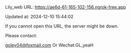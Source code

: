 Lily_web URL: https://ae6d-61-165-102-156.ngrok-free.app

Updated at: 2024-12-10 15:44:02

If you cannot open this URL, the server might be down.

Please contact: 

goley04@foxmail.com Or Wechat:GL_yeaH